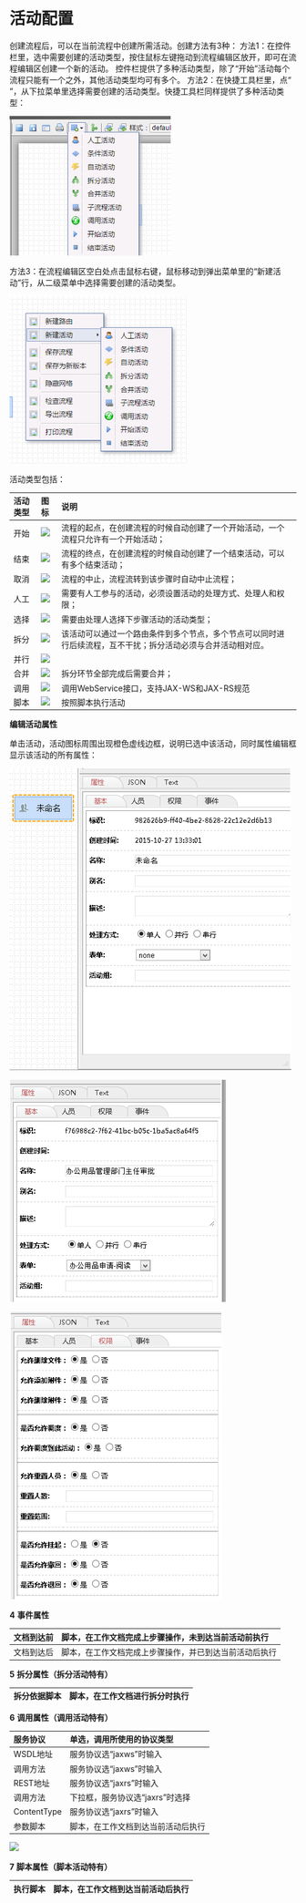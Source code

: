 # 活动配置

创建流程后，可以在当前流程中创建所需活动。创建方法有3种： 方法1：在控件栏里，选中需要创建的活动类型，按住鼠标左键拖动到流程编辑区放开，即可在流程编辑区创建一个新的活动。 控件栏提供了多种活动类型，除了“开始”活动每个流程只能有一个之外，其他活动类型均可有多个。 方法2：在快捷工具栏里，点“ ”，从下拉菜单里选择需要创建的活动类型。快捷工具栏同样提供了多种活动类型：

![](../../.gitbook/assets/image%20%2894%29.png)

方法3：在流程编辑区空白处点击鼠标右键，鼠标移动到弹出菜单里的“新建活动”行，从二级菜单中选择需要创建的活动类型。

![&#x6BCF;&#x79CD;&#x6D3B;&#x52A8;&#x90FD;&#x6709;&#x5176;&#x4E2A;&#x6027;&#x5316;&#x7684;&#x56FE;&#x6807;&#xFF0C;&#x90E8;&#x5206;&#x6D3B;&#x52A8;&#x5728;&#x56FE;&#x6807;&#x53F3;&#x8FB9;&#x663E;&#x793A;&#x540D;&#x79F0;&#xFF0C;&#x5982;&#x201C;&#x4EBA;&#x5DE5;&#x201D;&#x6D3B;&#x52A8;&#x3002;&#x540D;&#x79F0;&#x5728;&#x6D3B;&#x52A8;&#x7684;&#x201C;&#x57FA;&#x672C;&#x201D;&#x5C5E;&#x6027;&#x91CC;&#x4FEE;&#x6539;&#x3002; &#x6D3B;&#x52A8;&#x7C7B;&#x578B;&#x5305;&#x62EC;&#xFF1A;](../../.gitbook/assets/image%20%2841%29.png)


  
活动类型包括：

| **活动类型** | **图标** | **说明** |
| :--- | :--- | :--- |
| 开始 | ![](file:///C:/Users/zhour/AppData/Local/Temp/msohtmlclip1/01/clip_image002.jpg) | 流程的起点，在创建流程的时候自动创建了一个开始活动，一个流程只允许有一个开始活动； |
| 结束 | ![](file:///C:/Users/zhour/AppData/Local/Temp/msohtmlclip1/01/clip_image004.jpg) | 流程的终点，在创建流程的时候自动创建了一个结束活动，可以有多个结束活动； |
| 取消 | ![](file:///C:/Users/zhour/AppData/Local/Temp/msohtmlclip1/01/clip_image006.jpg) | 流程的中止，流程流转到该步骤时自动中止流程； |
| 人工 | ![](file:///C:/Users/zhour/AppData/Local/Temp/msohtmlclip1/01/clip_image008.jpg) | 需要有人工参与的活动，必须设置活动的处理方式、处理人和权限； |
| 选择 | ![](file:///C:/Users/zhour/AppData/Local/Temp/msohtmlclip1/01/clip_image010.jpg) | 需要由处理人选择下步骤活动的活动类型； |
| 拆分 | ![](file:///C:/Users/zhour/AppData/Local/Temp/msohtmlclip1/01/clip_image012.jpg) | 该活动可以通过一个路由条件到多个节点，多个节点可以同时进行后续流程，互不干扰；拆分活动必须与合并活动相对应。 |
| 并行 | ![](file:///C:/Users/zhour/AppData/Local/Temp/msohtmlclip1/01/clip_image014.jpg) |  |
| 合并 | ![](file:///C:/Users/zhour/AppData/Local/Temp/msohtmlclip1/01/clip_image016.jpg) | 拆分环节全部完成后需要合并； |
| 调用 | ![](file:///C:/Users/zhour/AppData/Local/Temp/msohtmlclip1/01/clip_image018.jpg) | 调用WebService接口，支持JAX-WS和JAX-RS规范 |
| 脚本 | ![](file:///C:/Users/zhour/AppData/Local/Temp/msohtmlclip1/01/clip_image020.jpg) | 按照脚本执行活动 |

 **编辑活动属性**

单击活动，活动图标周围出现橙色虚线边框，说明已选中该活动，同时属性编辑框显示该活动的所有属性：

![](../../.gitbook/assets/image%20%289%29.png)

![](../../.gitbook/assets/image%20%28105%29.png)

![](../../.gitbook/assets/image%20%2851%29.png)




  


**4** **事件属性**

| 文档到达前 | 脚本，在工作文档完成上步骤操作，未到达当前活动前执行 |
| :--- | :--- |
| 文档到达后 | 脚本，在工作文档完成上步骤操作，并已到达当前活动后执行 |

**5** **拆分属性（拆分活动特有）**

| 拆分依据脚本 | 脚本，在工作文档进行拆分时执行 |
| :--- | :--- |


**6** **调用属性（调用活动特有）**

| 服务协议 | 单选，调用所使用的协议类型 |
| :--- | :--- |
| WSDL地址 | 服务协议选“jaxws”时输入 |
| 调用方法 | 服务协议选“jaxws”时输入 |
| REST地址 | 服务协议选“jaxrs”时输入 |
| 调用方法 | 下拉框，服务协议选“jaxrs”时选择 |
| ContentType | 服务协议选“jaxrs”时输入 |
| 参数脚本 | 脚本，在工作文档到达当前活动后执行 |

![](file:///C:/Users/zhour/AppData/Local/Temp/msohtmlclip1/01/clip_image002.jpg)

**7** **脚本属性（脚本活动特有）**

| 执行脚本 | 脚本，在工作文档到达当前活动后执行 |
| :--- | :--- |




